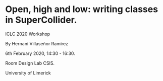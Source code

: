# Open, high and low: writing classes in SuperCollider.

ICLC 2020 Workshop

By Hernani Villaseñor Ramírez

6th February 2020, 14:30 - 16:30.

Room Design Lab CSIS.

University of Limerick
